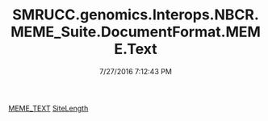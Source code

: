 ﻿---
title: SMRUCC.genomics.Interops.NBCR.MEME_Suite.DocumentFormat.MEME.Text
date: 7/27/2016 7:12:43 PM
---

[MEME_TEXT](T-SMRUCC.genomics.Interops.NBCR.MEME_Suite.DocumentFormat.MEME.Text.MEME_TEXT.html)
[SiteLength](T-SMRUCC.genomics.Interops.NBCR.MEME_Suite.DocumentFormat.MEME.Text.SiteLength.html)
